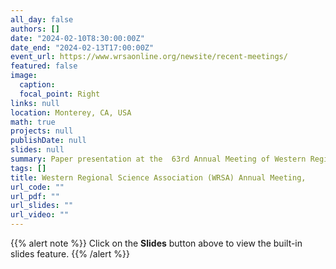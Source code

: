 ```yaml
---
all_day: false
authors: []
date: "2024-02-10T8:30:00:00Z"
date_end: "2024-02-13T17:00:00Z"
event_url: https://www.wrsaonline.org/newsite/recent-meetings/
featured: false
image:
  caption: 
  focal_point: Right
links: null
location: Monterey, CA, USA
math: true
projects: null
publishDate: null
slides: null
summary: Paper presentation at the  63rd Annual Meeting of Western Regional Science Association.
tags: []
title: Western Regional Science Association (WRSA) Annual Meeting,
url_code: ""
url_pdf: ""
url_slides: ""
url_video: ""
---
```


{{% alert note %}}
Click on the **Slides** button above to view the built-in slides feature.
{{% /alert %}}

